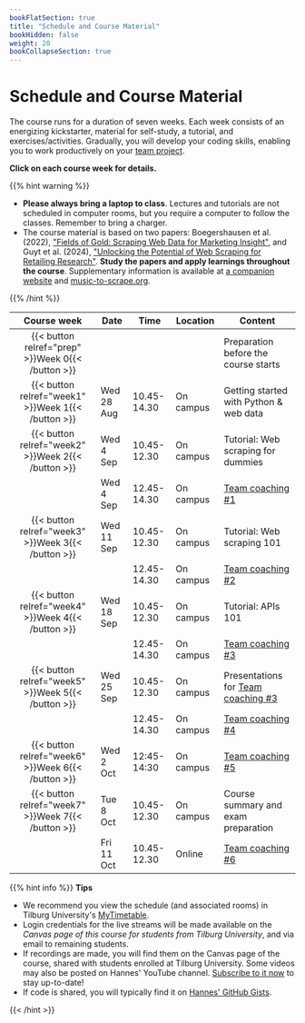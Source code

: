 ```yaml
---
bookFlatSection: true
title: "Schedule and Course Material"
bookHidden: false
weight: 20
bookCollapseSection: true
---
```


# Schedule and Course Material

The course runs for a duration of seven weeks. Each week consists of an energizing kickstarter, material for self-study, a tutorial, and exercises/activities. Gradually, you will develop your coding skills, enabling you to work productively on your [team project](../project).

__Click on each course week for details.__

<!--
The course consists of weekly modules, which will gradually develop your coding skills that will enable you to work productively on your team project.
-->

{{% hint warning %}}
- __Please always bring a laptop to class__. Lectures and tutorials are not scheduled in computer rooms, but you require a computer to follow the classes. Remember to bring a charger.
- The course material is based on two papers: Boegershausen et al. (2022), ["Fields of Gold: Scraping Web Data for Marketing Insight"](https://doi.org/10.1177/00222429221100750), and Guyt et al. (2024), ["Unlocking the Potential of Web Scraping for Retailing Research"](https://github.com/hannesdatta/course-odcm/blob/d136eb5a99f3e5125cc634ce076c506c277f1033/content/docs/course/jretailing_jan2024.pdf). __Study the papers and apply learnings throughout the course__. Supplementary information is available at [a companion website](https://web-scraping.org) and [music-to-scrape.org](https://music-to-scrape.org).

{{% /hint %}}

Course week|Date|Time|Location|Content|
|:-:|---------|---------|-------------|--------------------|
|{{< button relref="prep" >}}Week 0{{< /button >}}  | | | | Preparation before the course starts   
|{{< button relref="week1" >}}Week 1{{< /button >}} |Wed 28 Aug | 10.45-14.30 | On campus | Getting started with Python & web data
|{{< button relref="week2" >}}Week 2{{< /button >}}|Wed 4 Sep | 10.45-12.30 | On campus | Tutorial: Web scraping for dummies 
|               |Wed 4 Sep | 12.45-14.30 | On campus | [Team coaching #1](/docs/project/workplan)
|{{< button relref="week3" >}}Week 3{{< /button >}}|Wed 11 Sep | 10.45-12.30 | On campus | Tutorial: Web scraping 101 
|                                                  |           | 12.45-14.30 | On campus | [Team coaching #2](/docs/project/workplan)
|{{< button relref="week4" >}}Week 4{{< /button >}}|Wed 18 Sep | 10.45-12.30 | On campus | Tutorial: APIs 101
|                                                  |           | 12.45-14.30 | On campus | [Team coaching #3](/docs/project/workplan)
|{{< button relref="week5" >}}Week 5{{< /button >}}|Wed 25 Sep | 10.45-12.30 | On campus | Presentations for [Team coaching #3](/docs/project/workplan)
|                                                  |           | 12.45-14.30 | On campus | [Team coaching #4](/docs/project/workplan)
|{{< button relref="week6" >}}Week 6{{< /button >}} |Wed 2 Oct | 12:45-14:30 | On campus | [Team coaching #5](/docs/project/workplan)
|{{< button relref="week7" >}}Week 7{{< /button >}}  |Tue 8 Oct | 10.45-12.30 | On campus | Course summary and exam preparation 
|                              |Fri 11 Oct | 10.45-12.30  | Online | [Team coaching #6](/docs/project/workplan)

{{% hint info %}}
__Tips__
- We recommend you view the schedule (and associated rooms) in Tilburg University's [MyTimetable](https://rooster.uvt.nl).
- Login credentials for the live streams will be made available on the *Canvas page of this course for students from Tilburg University*, and via email to remaining students.
- If recordings are made, you will find them on the Canvas page of the course, shared with students enrolled at Tilburg University. Some videos may also be posted on Hannes' YouTube channel. [Subscribe to it now](http://www.youtube.com/c/hannesdatta?sub_confirmation=1) to stay up-to-date!
- If code is shared, you will typically find it on [Hannes' GitHub Gists](https://gist.github.com/hannesdatta).

{{< /hint >}}


<!--
## Modules

The course consists of weekly modules, which will gradually develop your coding skills that will enable you to work productively on your team project.

{{<section>}}
-->